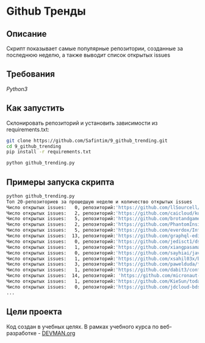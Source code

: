 # Github Тренды

## Описание

Скрипт показывает самые популярные репозитории, созданные за последнюю неделю, а также выводит список открытых issues

## Требования

*Python3*

## Как запустить

Склонировать репозиторий и установить зависимости из requirements.txt:

```sh
git clone https://github.com/Safintim/9_github_trending.git
cd 9_github_trending
pip install -r requirements.txt
```

```sh
python github_trending.py
```

## Примеры запуска скрипта

```sh
python github_trending.py
Топ 20-репозиториев за прошедшую неделю и количество открытых issues
Число открытых issues:   0, репозиторий:'https://github.com/llSourcell/Learn_Computer_Vision'
Число открытых issues:   2, репозиторий:'https://github.com/caicloud/kube-ladder'
Число открытых issues:   5, репозиторий:'https://github.com/brotandgames/ciao'
Число открытых issues:   2, репозиторий:'https://github.com/PhantomInsights/baby-names-analysis'
Число открытых issues:   5, репозиторий:'https://github.com/everdox/InfinityHook'
Число открытых issues:  13, репозиторий:'https://github.com/graphql-editor/graphql-zeus'
Число открытых issues:   0, репозиторий:'https://github.com/jedisct1/dsvpn'
Число открытых issues:   1, репозиторий:'https://github.com/xiangpasama/JDSRC-Small-Classroom'
Число открытых issues:   0, репозиторий:'https://github.com/sayhiai/javaok'
Число открытых issues:   1, репозиторий:'https://github.com/xsahil03x/before_after'
Число открытых issues:   3, репозиторий:'https://github.com/pawelduda/fzf-live-repl'
Число открытых issues:   1, репозиторий:'https://github.com/dabit3/conference-app-in-a-box'
Число открытых issues:  14, репозиторий: 'https://github.com/micronaut-projects/micronaut-predator'
Число открытых issues:   1, репозиторий:'https://github.com/KieSun/today-i-learned'
Число открытых issues:   0, репозиторий:'https://github.com/jdcloud-bds/bds'
...
```

## Цели проекта

Код создан в учебных целях. В рамках учебного курса по веб-разработке - [DEVMAN.org](https://devman.org)
